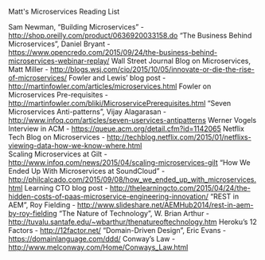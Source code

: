 Matt's Microservices Reading List

Sam Newman, “Building Microservices” - http://shop.oreilly.com/product/0636920033158.do 
“The Business Behind Microservices”, Daniel Bryant - https://www.opencredo.com/2015/09/24/the-business-behind-microservices-webinar-replay/ 
Wall Street Journal Blog on Microservices, Matt Miller - http://blogs.wsj.com/cio/2015/10/05/innovate-or-die-the-rise-of-microservices/
Fowler and Lewis’ blog post - http://martinfowler.com/articles/microservices.html 
Fowler on Microservices Pre-requisites - http://martinfowler.com/bliki/MicroservicePrerequisites.html
“Seven Microservices Anti-patterns”, Vijay Alagarasan - http://www.infoq.com/articles/seven-uservices-antipatterns 
Werner Vogels Interview in ACM - https://queue.acm.org/detail.cfm?id=1142065 
Netflix Tech Blog on Microservices - http://techblog.netflix.com/2015/01/netflixs-viewing-data-how-we-know-where.html  
Scaling Microservices at Gilt - http://www.infoq.com/news/2015/04/scaling-microservices-gilt 
“How We Ended Up With Microservices at SoundCloud” - http://philcalcado.com/2015/09/08/how_we_ended_up_with_microservices.html 
Learning CTO blog post - http://thelearningcto.com/2015/04/24/the-hidden-costs-of-paas-microservice-engineering-innovation/ 
“REST in AEM”, Roy Fielding - http://www.slideshare.net/AEMHub2014/rest-in-aem-by-roy-fielding 
“The Nature of Technology”, W. Brian Arthur - http://tuvalu.santafe.edu/~wbarthur/thenatureoftechnology.htm
Heroku’s 12 Factors - http://12factor.net/
“Domain-Driven Design”, Eric Evans - https://domainlanguage.com/ddd/
Conway’s Law - http://www.melconway.com/Home/Conways_Law.html
